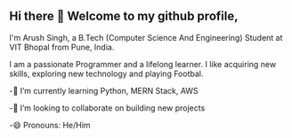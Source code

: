 ## Hi there 👋 Welcome to my github profile,
I'm Arush Singh, a B.Tech (Computer Science And Engineering) Student at VIT Bhopal from Pune, India.

I am a passionate Programmer and a lifelong learner. I like acquiring new skills, exploring new technology and playing Footbal. 

 -🌱 I’m currently learning Python, MERN Stack, AWS

-👯 I’m looking to collaborate on building new projects

-😄 Pronouns: He/Him


<!--
**arushsingh0604/arushsingh0604** is a ✨ _special_ ✨ repository because its `README.md` (this file) appears on your GitHub profile.

Here are some ideas to get you started:

🔭 I’m currently working on ...
🌱 I’m currently learning Python, MERN Stack, AWS
👯 I’m looking to collaborate on building new projects
- 🤔 I’m looking for help with ...
- 💬 Ask me about ...
- 📫 How to reach me: ...
- 😄 Pronouns: He/Him
- ⚡ Fun fact: ...
-->
